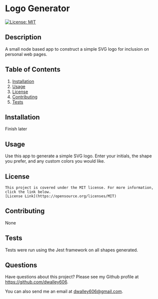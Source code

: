 # Logo Generator

[![License: MIT](https://img.shields.io/badge/License-MIT-yellow.svg)](https://opensource.org/licenses/MIT)

## Description
A small node based app to construct a simple SVG logo for inclusion on personal web pages.

## Table of Contents

1. [Installation](#installation)
2. [Usage](#usage)
3. [License](#license)
4. [Contributing](#contributing)
5. [Tests](#tests)

## Installation
Finish later

## Usage
Use this app to generate a simple SVG logo. Enter your initials, the shape you prefer, and any custom colors you would like.

## License
    This project is covered under the MIT license. For more information, click the link below.
    [License Link](https://opensource.org/licenses/MIT)

## Contributing
None

## Tests
Tests were run using the Jest framework on all shapes generated.

## Questions
Have questions about this project? Please see my Github profile at https://github.com/dwalley606.

You can also send me an email at dwalley606@gmail.com.